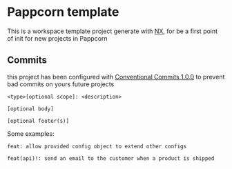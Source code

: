 # Pappcorn template

This is a workspace template project generate with [NX](https://nx.dev), for be a first point of init for new projects in Pappcorn

## Commits

this project has been configured with  [Conventional Commits 1.0.0](https://www.conventionalcommits.org/en/v1.0.0/) to prevent bad commits on yours future projects

```
<type>[optional scope]: <description>

[optional body]

[optional footer(s)]
```

Some examples:

```
feat: allow provided config object to extend other configs

feat(api)!: send an email to the customer when a product is shipped
```
